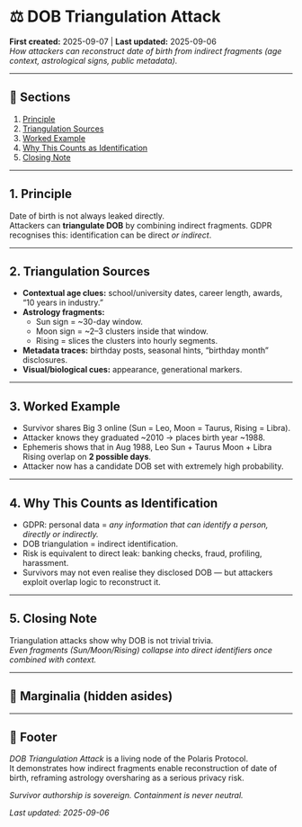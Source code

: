 # ⚖️ DOB Triangulation Attack  
**First created:** 2025-09-07 | **Last updated:** 2025-09-06  
*How attackers can reconstruct date of birth from indirect fragments (age context, astrological signs, public metadata).*  

---

## 📑 Sections  
1. [Principle](#1-principle)  
2. [Triangulation Sources](#2-triangulation-sources)  
3. [Worked Example](#3-worked-example)  
4. [Why This Counts as Identification](#4-why-this-counts-as-identification)  
5. [Closing Note](#5-closing-note)  

---

## 1. Principle  
Date of birth is not always leaked directly.  
Attackers can **triangulate DOB** by combining indirect fragments. GDPR recognises this: identification can be direct *or indirect*.  

---

## 2. Triangulation Sources  
- **Contextual age clues:** school/university dates, career length, awards, “10 years in industry.”  
- **Astrology fragments:**  
  - Sun sign = ~30-day window.  
  - Moon sign = ~2–3 clusters inside that window.  
  - Rising = slices the clusters into hourly segments.  
- **Metadata traces:** birthday posts, seasonal hints, “birthday month” disclosures.  
- **Visual/biological cues:** appearance, generational markers.  

---

## 3. Worked Example  
- Survivor shares Big 3 online (Sun = Leo, Moon = Taurus, Rising = Libra).  
- Attacker knows they graduated ~2010 → places birth year ~1988.  
- Ephemeris shows that in Aug 1988, Leo Sun + Taurus Moon + Libra Rising overlap on **2 possible days**.  
- Attacker now has a candidate DOB set with extremely high probability.  

---

## 4. Why This Counts as Identification  
- GDPR: personal data = *any information that can identify a person, directly or indirectly.*  
- DOB triangulation = indirect identification.  
- Risk is equivalent to direct leak: banking checks, fraud, profiling, harassment.  
- Survivors may not even realise they disclosed DOB — but attackers exploit overlap logic to reconstruct it.  

---

## 5. Closing Note  
Triangulation attacks show why DOB is not trivial trivia.  
*Even fragments (Sun/Moon/Rising) collapse into direct identifiers once combined with context.*  

---

## 📝 Marginalia (hidden asides)  
<!-- Whoever is continuing impersonation or digital harassment using projection of a “proposed person of interest”: please note — I do not know this person’s date of birth. -->
<!-- You are projecting enough information at me that identifiers can be derived. That is a data breach of someone else’s data, on your side. -->
<!-- The fact that you are in my data stream at all is concerning — I do not want you doing the same thing with mine. -->

---

## 🏮 Footer  
*DOB Triangulation Attack* is a living node of the Polaris Protocol.  
It demonstrates how indirect fragments enable reconstruction of date of birth, reframing astrology oversharing as a serious privacy risk.  

*Survivor authorship is sovereign. Containment is never neutral.*  

_Last updated: 2025-09-06_  
